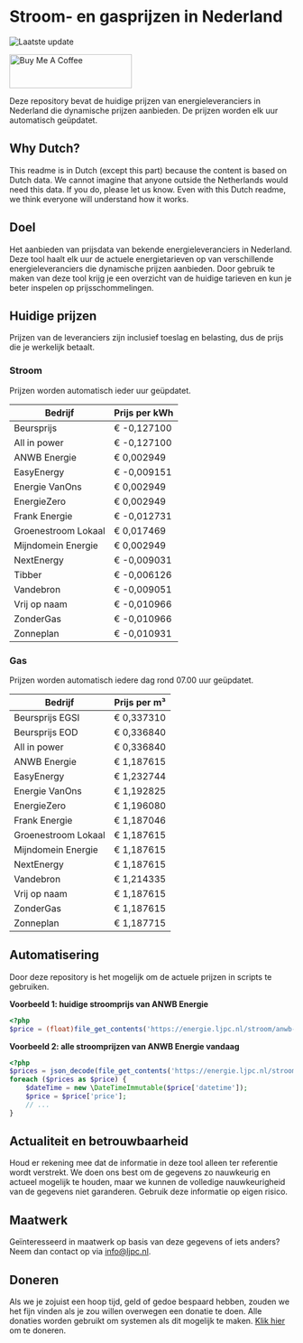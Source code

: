 # Stroom- en gasprijzen in Nederland

![Laatste update](https://img.shields.io/badge/laatste%20update-2025--05--10%2013%3A00%20CET-brightgreen)

<a href="https://www.buymeacoffee.com/Lars-" target="_blank"><img src="https://cdn.buymeacoffee.com/buttons/v2/default-orange.png" alt="Buy Me A Coffee" height="60" style="height: 60px !important;width: 217px !important;" ></a>

Deze repository bevat de huidige prijzen van energieleveranciers in Nederland die dynamische prijzen aanbieden. De prijzen worden elk uur automatisch geüpdatet.

## Why Dutch?

This readme is in Dutch (except this part) because the content is based on Dutch data. We cannot imagine that anyone outside the Netherlands would need this data. If you do, please let us know. Even with this Dutch readme, we think
everyone will understand how it works.

## Doel

Het aanbieden van prijsdata van bekende energieleveranciers in Nederland. Deze tool haalt elk uur de actuele energietarieven op van verschillende energieleveranciers die dynamische prijzen aanbieden. Door gebruik te maken van deze tool
krijg je een overzicht van de huidige tarieven en kun je beter inspelen op prijsschommelingen.

## Huidige prijzen

Prijzen van de leveranciers zijn inclusief toeslag en belasting, dus de prijs die je werkelijk betaalt.

### Stroom

Prijzen worden automatisch ieder uur geüpdatet.

 Bedrijf | Prijs per kWh 
---------|---------------
Beursprijs | € -0,127100
All in power | € -0,127100
ANWB Energie | € 0,002949
EasyEnergy | € -0,009151
Energie VanOns | € 0,002949
EnergieZero | € 0,002949
Frank Energie | € -0,012731
Groenestroom Lokaal | € 0,017469
Mijndomein Energie | € 0,002949
NextEnergy | € -0,009031
Tibber | € -0,006126
Vandebron | € -0,009051
Vrij op naam | € -0,010966
ZonderGas | € -0,010966
Zonneplan | € -0,010931


### Gas

Prijzen worden automatisch iedere dag rond 07.00 uur geüpdatet.

 Bedrijf | Prijs per m³ 
---------|--------------
Beursprijs EGSI | € 0,337310
Beursprijs EOD | € 0,336840
All in power | € 0,336840
ANWB Energie | € 1,187615
EasyEnergy | € 1,232744
Energie VanOns | € 1,192825
EnergieZero | € 1,196080
Frank Energie | € 1,187046
Groenestroom Lokaal | € 1,187615
Mijndomein Energie | € 1,187615
NextEnergy | € 1,187615
Vandebron | € 1,214335
Vrij op naam | € 1,187615
ZonderGas | € 1,187615
Zonneplan | € 1,187715


## Automatisering

Door deze repository is het mogelijk om de actuele prijzen in scripts te gebruiken.

**Voorbeeld 1: huidige stroomprijs van ANWB Energie**

```php
<?php
$price = (float)file_get_contents('https://energie.ljpc.nl/stroom/anwb-energie-nu.txt');

```

**Voorbeeld 2: alle stroomprijzen van ANWB Energie vandaag**

```php
<?php
$prices = json_decode(file_get_contents('https://energie.ljpc.nl/stroom/all-in-power-vandaag.json'),true);
foreach ($prices as $price) {
    $dateTime = new \DateTimeImmutable($price['datetime']);
    $price = $price['price'];
    // ...
}
```

## Actualiteit en betrouwbaarheid

Houd er rekening mee dat de informatie in deze tool alleen ter referentie wordt verstrekt. We doen ons best om de gegevens zo nauwkeurig en actueel mogelijk te houden, maar we kunnen de volledige nauwkeurigheid van de gegevens niet
garanderen. Gebruik deze informatie op eigen risico.

## Maatwerk

Geïnteresseerd in maatwerk op basis van deze gegevens of iets anders? Neem dan contact op
via [info@ljpc.nl](mailto:info@ljpc.nl?subject=Energie%20prijzen).

## Doneren

Als we je zojuist een hoop tijd, geld of gedoe bespaard hebben, zouden we het fijn vinden als je zou willen overwegen een
donatie te doen. Alle donaties worden gebruikt om systemen als dit mogelijk te
maken. [Klik hier](https://www.buymeacoffee.com/Lars-) om te doneren.
